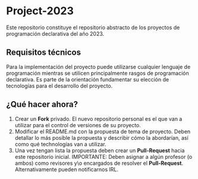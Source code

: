 # Project-2023

Este repositorio constituye el repositorio abstracto de los proyectos de programación declarativa del año 2023.

## Requisitos técnicos
Para la implementación del proyecto puede utilizarse cualquier lenguaje de programación mientras se utilicen principalmente rasgos de programación declarativa. Es parte de la orientación fundamentar su elección de tecnologías para el desarrollo del proyecto.

## ¿Qué hacer ahora?

1. Crear un **Fork** privado. El nuevo repositorio personal es el que van a utilizar para el control de versiones de su proyecto.
2. Modificar el README.md con la propuesta de tema de proyecto. Deben detallar lo más posible la propuesta y describir cómo la abordarían, así como qué technologías van a utilizar.
3. Una vez tengan lista la propuesta deben crear un **Pull-Request** hacia este repositorio inicial. IMPORTANTE: Deben asignar a algún profesor (o ambos) como revisores y\o encargados de resolver el **Pull-Request**. Alternativamente pueden notificarnos IRL. 
